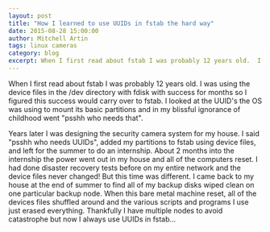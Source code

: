 ```yaml
---
layout: post
title: "How I learned to use UUIDs in fstab the hard way"
date: 2015-08-28 15:00:00
author: Mitchell Artin
tags: linux cameras
category: blog
excerpt: When I first read about fstab I was probably 12 years old.  I was using the device files in the /dev directory with fdisk with success for months so I figured this success would carry over to fstab.  I looked at the UUID's the OS was using to mount its basic partitions and in my blissful ignorance of childhood went "psshh who needs that".
---
```

When I first read about fstab I was probably 12 years old.  I was using the device files in the /dev directory with fdisk with success for months so I figured this success would carry over to fstab.  I looked at the UUID's the OS was using to mount its basic partitions and in my blissful ignorance of childhood went "psshh who needs that".

Years later I was designing the security camera system for my house.  I said "psshh who needs UUIDs", added my partitions to fstab using device files, and left for the summer to do an internship.  About 2 months into the internship the power went out in my house and all of the computers reset.  I had done disaster recovery tests before on my entire network and the device files never changed!  But this time was different.  I came back to my house at the end of summer to find all of my backup disks wiped clean on one particular backup node.  When this bare metal machine reset, all of the devices files shuffled around and the various scripts and programs I use just erased everything.  Thankfully I have multiple nodes to avoid catastrophe but now I always use UUIDs in fstab...
